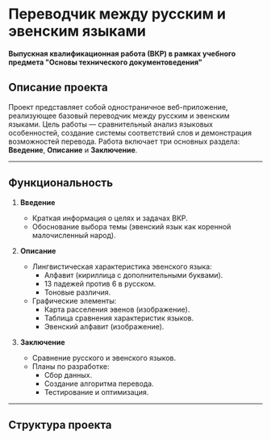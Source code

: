 # Переводчик между русским и эвенским языками
**Выпускная квалификационная работа (ВКР) в рамках учебного предмета "Основы технического документоведения"**

## Описание проекта
Проект представляет собой одностраничное веб-приложение, реализующее базовый переводчик между русским и эвенским языками. Цель работы — сравнительный анализ языковых особенностей, создание системы соответствий слов и демонстрация возможностей перевода. Работа включает три основных раздела: **Введение**, **Описание** и **Заключение**.

---

## Функциональность
1. **Введение**
    - Краткая информация о целях и задачах ВКР.
    - Обоснование выбора темы (эвенский язык как коренной малочисленный народ).

2. **Описание**
    - Лингвистическая характеристика эвенского языка:
        - Алфавит (кириллица с дополнительными буквами).
        - 13 падежей против 6 в русском.
        - Тоновые различия.
    - Графические элементы:
        - Карта расселения эвенов (изображение).
        - Таблица сравнения характеристик языков.
        - Эвенский алфавит (изображение).

3. **Заключение**
    - Сравнение русского и эвенского языков.
    - Планы по разработке:
        - Сбор данных.
        - Создание алгоритма перевода.
        - Тестирование и оптимизация.

---

## Структура проекта